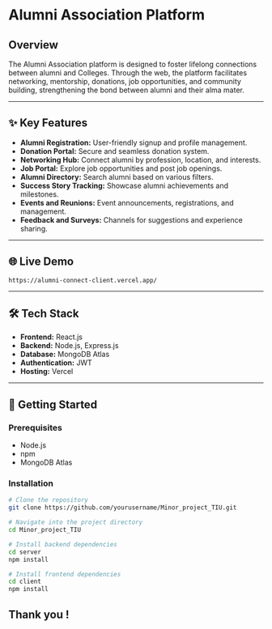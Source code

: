 # Alumni Association Platform

## Overview

The Alumni Association platform is designed to foster lifelong connections between alumni and Colleges. Through the web, the platform facilitates networking, mentorship, donations, job opportunities, and community building, strengthening the bond between alumni and their alma mater.

---

## ✨ Key Features

- **Alumni Registration:** User-friendly signup and profile management.
- **Donation Portal:** Secure and seamless donation system.
- **Networking Hub:** Connect alumni by profession, location, and interests.
- **Job Portal:** Explore job opportunities and post job openings.
- **Alumni Directory:** Search alumni based on various filters.
- **Success Story Tracking:** Showcase alumni achievements and milestones.
- **Events and Reunions:** Event announcements, registrations, and management.
- **Feedback and Surveys:** Channels for suggestions and experience sharing.

---

## 🌐 Live Demo
```
https://alumni-connect-client.vercel.app/
```
---

## 🛠 Tech Stack

- **Frontend:** React.js
- **Backend:** Node.js, Express.js
- **Database:** MongoDB Atlas
- **Authentication:** JWT
- **Hosting:** Vercel

---

## 🚀 Getting Started

### Prerequisites
- Node.js
- npm
- MongoDB Atlas

### Installation

```bash
# Clone the repository
git clone https://github.com/yourusername/Minor_project_TIU.git

# Navigate into the project directory
cd Minor_project_TIU

# Install backend dependencies
cd server
npm install

# Install frontend dependencies
cd client
npm install
```
## **Thank you !**

